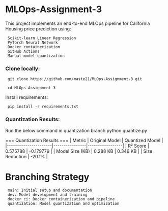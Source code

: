 # MLOps-Assignment-3

This project implements an end-to-end MLOps pipeline for California Housing price prediction using:

     Scikit-learn Linear Regression
     PyTorch Neural Network
     Docker containerization
     GitHub Actions 
     Manual model quantization

### Clone locally:

     git clone https://github.com/maste21/MLOps-Assignment-3.git

     cd MLOps-Assignment-3

 Install requirements:
   
     pip install -r requirements.txt

### Quantization Results:     
Run the below command in quantization branch
    python quantize.py

=== Quantization Results ===
| Metric               | Original Model | Quantized Model |
|----------------------|----------------|-----------------|
| R² Score            | 0.575788 | -0.179779 |
| Model Size (KB)     | 0.288 KB | 0.346 KB |
| Size Reduction      | -20.1%          |

# Branching Strategy

     main: Initial setup and documentation
     dev: Model development and training
     docker_ci: Docker containerization and pipeline
     quantization: Model quantization and optimization

